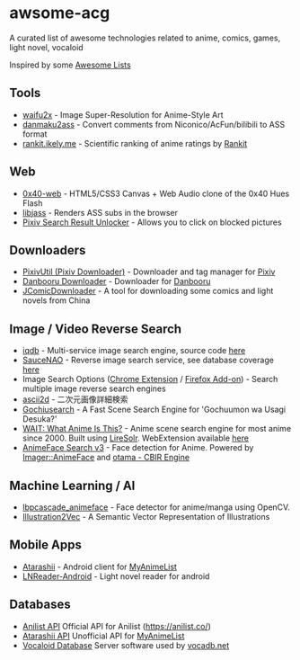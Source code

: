 # awsome-acg
A curated list of awesome technologies related to anime, comics, games, light novel, vocaloid

Inspired by some [Awesome Lists](https://github.com/sindresorhus/awesome)

## Tools
 * [waifu2x](https://github.com/nagadomi/waifu2x) - Image Super-Resolution for Anime-Style Art
 * [danmaku2ass](https://github.com/m13253/danmaku2ass) - Convert comments from Niconico/AcFun/bilibili to ASS format
 * [rankit.ikely.me](http://rankit.ikely.me/) - Scientific ranking of anime ratings by [Rankit](https://github.com/wattlebird/ranking)

## Web
 * [0x40-web](https://github.com/mon/0x40-web) - HTML5/CSS3 Canvas + Web Audio clone of the 0x40 Hues Flash
 * [libjass](https://github.com/Arnavion/libjass) - Renders ASS subs in the browser
 * [Pixiv Search Result Unlocker](https://github.com/soruly/Pixiv-Search-Result-Unlocker) - Allows you to click on blocked pictures

## Downloaders
 * [PixivUtil (Pixiv Downloader)](https://github.com/Nandaka/PixivUtil2) - Downloader and tag manager for [Pixiv](http://www.pixiv.net/)
 * [Danbooru Downloader](https://github.com/Nandaka/DanbooruDownloader) - Downloader for [Danbooru](https://danbooru.donmai.us/)
 * [JComicDownloader](https://github.com/abc9070410/JComicDownloader) - A tool for downloading some comics and light novels from China

## Image / Video Reverse Search
 * [iqdb](https://iqdb.org/) - Multi-service image search engine, source code [here](https://iqdb.org/code/)
 * [SauceNAO](https://saucenao.com/) - Reverse image search service, see database coverage [here](https://saucenao.com/status.html)
 * Image Search Options ([Chrome Extension](https://chrome.google.com/webstore/detail/image-search-options/kljmejbpilkadikecejccebmccagifhl) / [Firefox Add-on](https://addons.mozilla.org/en-US/firefox/addon/image-search-options/)) - Search multiple image reverse search engines
 * [ascii2d](http://www.ascii2d.net/) - 二次元画像詳細検索
 * [Gochiusearch](https://github.com/ksasao/Gochiusearch) - A Fast Scene Search Engine for 'Gochuumon wa Usagi Desuka?'
 * [WAIT: What Anime Is This?](https://github.com/soruly/whatanime.ga) - Anime scene search engine for most anime since 2000. Built using [LireSolr](https://bitbucket.org/dermotte/liresolr). WebExtension available [here](https://github.com/soruly/whatanime.ga-WebExtension)
 * [AnimeFace Search v3](http://animeface3.libotama.so/) - Face detection for Anime. Powered by [Imager::AnimeFace](http://anime.udp.jp/imager-animeface.html) and [otama - CBIR Engine](https://github.com/nagadomi/otama)

## Machine Learning / AI
 * [lbpcascade_animeface](https://github.com/nagadomi/lbpcascade_animeface) - Face detector for anime/manga using OpenCV.
 * [Illustration2Vec](http://illustration2vec.net/) - A Semantic Vector Representation of Illustrations

## Mobile Apps
 * [Atarashii](https://github.com/AnimeNeko/Atarashii) - Android client for [MyAnimeList](http://myanimelist.net/)
 * [LNReader-Android](https://github.com/calvinaquino/LNReader-Android) - Light novel reader for android

## Databases
 * [Anilist API](https://github.com/joshstar/AniList-API-Docs) Official API for Anilist (https://anilist.co/)
 * [Atarashii API](https://bitbucket.org/ratan12/atarashii-api) Unofficial API for [MyAnimeList](http://myanimelist.net/)
 * [Vocaloid Database](https://github.com/VocaDB/vocadb) Server software used by [vocadb.net](http://vocadb.net/)
